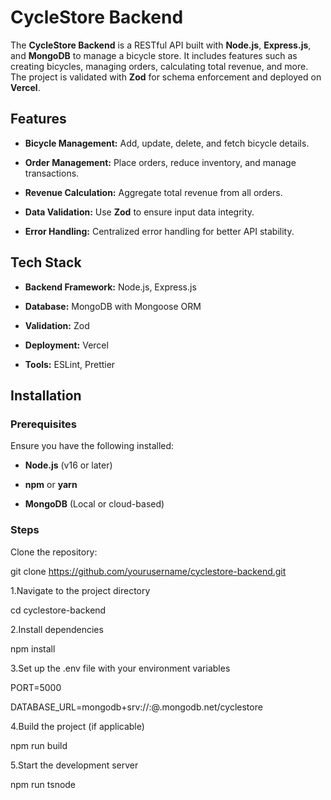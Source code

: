 CycleStore Backend
==================

The **CycleStore Backend** is a RESTful API built with **Node.js**, **Express.js**, and **MongoDB** to manage a bicycle store. It includes features such as creating bicycles, managing orders, calculating total revenue, and more. The project is validated with **Zod** for schema enforcement and deployed on **Vercel**.

Features
--------

*   **Bicycle Management:** Add, update, delete, and fetch bicycle details.
    
*   **Order Management:** Place orders, reduce inventory, and manage transactions.
    
*   **Revenue Calculation:** Aggregate total revenue from all orders.
    
*   **Data Validation:** Use **Zod** to ensure input data integrity.
    
*   **Error Handling:** Centralized error handling for better API stability.
    

Tech Stack
----------

*   **Backend Framework:** Node.js, Express.js
    
*   **Database:** MongoDB with Mongoose ORM
    
*   **Validation:** Zod
    
*   **Deployment:** Vercel
    
*   **Tools:** ESLint, Prettier
    

Installation
------------

### Prerequisites

Ensure you have the following installed:

*   **Node.js** (v16 or later)
    
*   **npm** or **yarn**
    
*   **MongoDB** (Local or cloud-based)
    

### Steps

Clone the repository:

git clone https://github.com/yourusername/cyclestore-backend.git

1.Navigate to the project directory

cd cyclestore-backend

2.Install dependencies

npm install

3.Set up the .env file with your environment variables

PORT=5000

DATABASE\_URL=mongodb+srv://:@.mongodb.net/cyclestore

4.Build the project (if applicable)

npm run build

5.Start the development server

npm run tsnode
